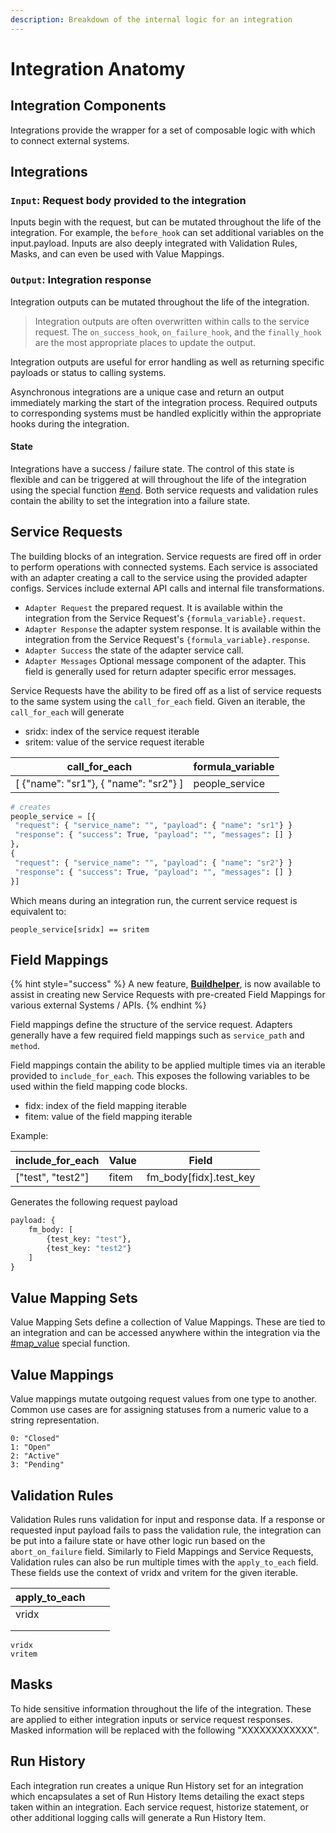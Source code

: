 ```yaml
---
description: Breakdown of the internal logic for an integration
---
```


# Integration Anatomy

## Integration Components

Integrations provide the wrapper for a set of composable logic with which to connect external systems.

## Integrations

### `Input`: Request body provided to the integration

Inputs begin with the request, but can be mutated throughout the life of the integration. For example, the `before_hook` can set additional variables on the input.payload. Inputs are also deeply integrated with Validation Rules, Masks, and can even be used with Value Mappings.

### `Output`: Integration response

Integration outputs can be mutated throughout the life of the integration.

> Integration outputs are often overwritten within calls to the service request. The `on_success_hook`, `on_failure_hook`, and the `finally_hook` are the most appropriate places to update the output.

Integration outputs are useful for error handling as well as returning specific payloads or status to calling systems.

Asynchronous integrations are a unique case and return an output immediately marking the start of the integration process. Required outputs to corresponding systems must be handled explicitly within the appropriate hooks during the integration.

#### State

Integrations have a success / failure state. The control of this state is flexible and can be triggered at will throughout the life of the integration using the special function [#end](special_functions/#end "mention"). Both service requests and validation rules contain the ability to set the integration into a failure state.

## Service Requests

The building blocks of an integration. Service requests are fired off in order to perform operations with connected systems. Each service is associated with an adapter creating a call to the service using the provided adapter configs. Services include external API calls and internal file transformations.

* `Adapter Request` the prepared request. It is available within the integration from the Service Request's `{formula_variable}.request`.
* `Adapter Response` the adapter system response. It is available within the integration from the Service Request's `{formula_variable}.response`.
* `Adapter Success` the state of the adapter service call.
* `Adapter Messages` Optional message component of the adapter. This field is generally used for return adapter specific error messages.

Service Requests have the ability to be fired off as a list of service requests to the same system using the `call_for_each` field. Given an iterable, the `call_for_each` will generate

* sridx: index of the service request iterable
* sritem: value of the service request iterable

| call\_for\_each                        | formula\_variable |
| -------------------------------------- | ----------------- |
| \[ {"name": "sr1"}, { "name": "sr2"} ] | people\_service   |

```python
# creates
people_service = [{
 "request": { "service_name": "", "payload": { "name": "sr1"} }
 "response": { "success": True, "payload": "", "messages": [] }
},
{
 "request": { "service_name": "", "payload": { "name": "sr2"} }
 "response": { "success": True, "payload": "", "messages": [] }
}]
```

Which means during an integration run, the current service request is equivalent to:

```
people_service[sridx] == sritem
```

## Field Mappings

{% hint style="success" %}
A new feature, [**Buildhelper**](../tutorials/building-a-single-step-integration/2.-calling-the-external-system/buildhelper.md), is now available to assist in creating new Service Requests with pre-created Field Mappings for various external Systems / APIs.
{% endhint %}

Field mappings define the structure of the service request. Adapters generally have a few required field mappings such as `service_path` and `method`.

Field mappings contain the ability to be applied multiple times via an iterable provided to `include_for_each`. This exposes the following variables to be used within the field mapping code blocks.

* fidx: index of the field mapping iterable
* fitem: value of the field mapping iterable

Example:

| include\_for\_each | Value | Field                     |
| ------------------ | ----- | ------------------------- |
| \["test", "test2"] | fitem | fm\_body\[fidx].test\_key |

Generates the following request payload

```py
payload: {
    fm_body: [
        {test_key: "test"},
        {test_key: "test2"}
    ]
}
```

## Value Mapping Sets

Value Mapping Sets define a collection of Value Mappings. These are tied to an integration and can be accessed anywhere within the integration via the [#map\_value](special_functions/#map_value "mention") special function.

## Value Mappings

Value mappings mutate outgoing request values from one type to another. Common use cases are for assigning statuses from a numeric value to a string representation.

```
0: "Closed"
1: "Open"
2: "Active"
3: "Pending"
```

## Validation Rules

Validation Rules runs validation for input and response data. If a response or requested input payload fails to pass the validation rule, the integration can be put into a failure state or have other logic run based on the `abort_on_failure` field. Similarly to Field Mappings and Service Requests, Validation rules can also be run multiple times with the `apply_to_each` field. These fields use the context of vridx and vritem for the given iterable.

| apply\_to\_each |   |   |
| --------------- | - | - |
| vridx           |   |   |
|                 |   |   |
|                 |   |   |

```
vridx
vritem
```

## Masks

To hide sensitive information throughout the life of the integration. These are applied to either integration inputs or service request responses. Masked information will be replaced with the following "XXXXXXXXXXXX".

## Run History

Each integration run creates a unique Run History set for an integration which encapsulates a set of Run History Items detailing the exact steps taken within an integration. Each service request, historize statement, or other additional logging calls will generate a Run History Item.
